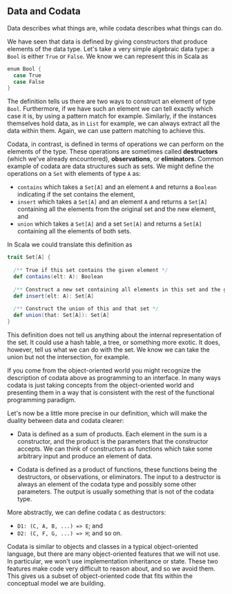 ## Data and Codata

Data describes what things are, while codata describes what things can do. 

We have seen that data is defined by giving constructors that produce elements of the data type. Let's take a very simple algebraic data type: a `Bool` is either `True` or `False`. We know we can represent this in Scala as

```scala mdoc:silent
enum Bool {
  case True
  case False
}
```

The definition tells us there are two ways to construct an element of type `Bool`.
Furthermore, if we have such an element we can tell exactly which case it is, by using a pattern match for example. Similarly, if the instances themselves hold data, as in `List` for example, we can always extract all the data within them. Again, we can use pattern matching to achieve this.

Codata, in contrast, is defined in terms of operations we can perform on the elements of the type. These operations are sometimes called **destructors** (which we've already encountered), **observations**, or **eliminators**. Common example of codata are data structures such as sets. We might define the operations on a `Set` with elements of type `A` as:

- `contains` which takes a `Set[A]` and an element `A` and returns a `Boolean` indicating if the set contains the element,
- `insert` which takes a `Set[A]` and an element `A` and returns a `Set[A]` containing all the elements from the original set and the new element, and
- `union` which takes a `Set[A]` and a set `Set[A]` and returns a `Set[A]` containing all the elements of both sets.

In Scala we could translate this definition as

```scala mdoc:silent
trait Set[A] {
  
  /** True if this set contains the given element */
  def contains(elt: A): Boolean
  
  /** Construct a new set containing all elements in this set and the given element */
  def insert(elt: A): Set[A]
  
  /** Construct the union of this and that set */
  def union(that: Set[A]): Set[A]
}
```

This definition does not tell us anything about the internal representation of the set. It could use a hash table, a tree, or something more exotic. It does, however, tell us what we can do with the set. We know we can take the union but not the intersection, for example. 

If you come from the object-oriented world you might recognize the description of codata above as programming to an interface. In many ways codata is just taking concepts from the object-oriented world and presenting them in a way that is consistent with the rest of the functional programming paradigm.

Let's now be a little more precise in our definition, which will make the duality between data and codata clearer:

- Data is defined as a sum of products. Each element in the sum is a constructor, and the product is the parameters that the constructor accepts. We can think of constructors as functions which take some arbitrary input and produce an element of data. 

- Codata is defined as a product of functions, these functions being the destructors, or observations, or eliminators. The input to a destructor is always an element of the codata type and possibly some other parameters. The output is usually something that is not of the codata type. 

More abstractly, we can define codata `C` as destructors:

- `D1: (C, A, B, ...) => E`; and
- `D2: (C, F, G, ...) => H`; and so on.

Codata is similar to objects and classes in a typical object-oriented language, but there are many object-oriented features that we will not use. In particular, we won't use implementation inheritance or state. These two features make code very difficult to reason about, and so we avoid them. This gives us a subset of object-oriented code that fits within the conceptual model we are building.

